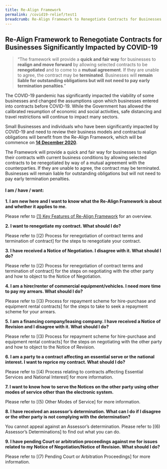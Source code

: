 ```yaml
---
title: Re-Align Framework
permalink: /covid19-relief/test1
breadcrumb: Re-Align Framework to Renegotiate Contracts for Businesses Significantly Impacted by COVID-19
---
```


## Re-Align Framework to Renegotiate Contracts for Businesses Significantly Impacted by COVID-19 ##

> “The framework will provide a <b>quick and fair way</b> for businesses to <b>realign and move forward</b> by allowing selected contracts to be <b>renegotiated</b> and to come to a <b>mutual agreement</b>. If they are unable to agree, the contract may be <b>terminated</b>. Businesses will <b>remain liable for outstanding obligations but will not need to pay early termination penalties</b>.” 

The COVID-19 pandemic has significantly impacted the viability of some businesses and changed the assumptions upon which businesses entered into contracts before COVID-19. While the Government has allowed the calibrated resumption of economic and social activities, safe distancing and travel restrictions will continue to impact many sectors.

Small Businesses and individuals who have been significantly impacted by COVID-19 and need to review their business models and contractual obligations will benefit from the Re-Align Framework, which will be commence on **<u>14 December 2020</u>**. 

The Framework will provide a quick and fair way for businesses to realign their contracts with current business conditions by allowing selected contracts to be renegotiated by way of a mutual agreement with the counterparties. If they are unable to agree, the contract may be terminated. Businesses will remain liable for outstanding obligations but will not need to pay early termination penalties.

#### I am / have / want: ####
**1.	I am new here and I want to know what the Re-Align Framework is about and whether it applies to me.** 

Please refer to [(1) Key Features of Re-Align Framework](/covid19/test1) for an overview. 

**2.	I want to renegotiate my contract. What should I do?**

Please refer to [(2) Process for renegotiation of contract terms and termination of contract] for the steps to renegotiate your contract.  

**3.	I have received a Notice of Negotiation. I disagree with it. What should I do?**

Please refer to [(2) Process for renegotiation of contract terms and termination of contract] for the steps on negotiating with the other party and how to object to the Notice of Negotiation.

**4.	I am a hirer/renter of commercial equipment/vehicles. I need more time to pay my arrears. What should I do?**

Please refer to [(3) Process for repayment scheme for hire-purchase and equipment rental contracts] for the steps to take to seek a repayment scheme for your arrears.

**5.	I am a financing company/leasing company. I have received a Notice of Revision and I disagree with it. What should I do?**

Please refer to [(3) Process for repayment scheme for hire-purchase and equipment rental contracts] for the steps on negotiating with the other party and how to object to the Notice of Revision.

**6.	I am a party to a contract affecting an essential serve or the national interest. I want to reprice my contract. What should I do?**

Please refer to [(4) Process relating to contracts affecting Essential Services and National Interest] for more information.

**7.	I want to know how to serve the Notices on the other party using other modes of service other than the electronic system.**

Please refer to [(5) Other Modes of Service] for more information.

**8.	I have received an assessor’s determination. What can I do if I disagree or the other party is not complying with the determination?** 

You cannot appeal against an Assessor’s determination. Please refer to [(6) Assessor’s Determinations] to find out what you can do.

**9.	I have pending Court or arbitration proceedings against me for issues related to my Notice of Negotiation/Notice of Revision. What should I do?** 

Please refer to [(7) Pending Court or Arbitration Proceedings] for more information. 

